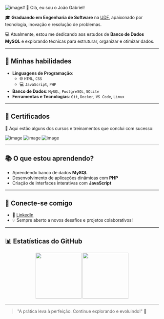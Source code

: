 ![image](https://github.com/user-attachments/assets/b18088b0-8869-4283-9568-3eedf5fe4b4f)# 👋 Olá, eu sou o João Gabriel!

🎓 **Graduando em Engenharia de Software** na [UDF](https://www.udf.edu.br/), apaixonado por tecnologia, inovação e resolução de problemas.

💻 Atualmente, estou me dedicando aos estudos de **Banco de Dados MySQL** e explorando técnicas para estruturar, organizar e otimizar dados.

---

## 🚀 Minhas habilidades
- **Linguagens de Programação**:
  - 🌐 `HTML`, `CSS`
  - 💻 `JavaScript`, `PHP`
- **Banco de Dados**: `MySQL`, `PostgreSQL`, `SQLite`
- **Ferramentas e Tecnologias**: `Git`, `Docker`, `VS Code`, `Linux`

---

## 🌟 Certificados
📜 Aqui estão alguns dos cursos e treinamentos que conclui com sucesso:


![image](https://github.com/user-attachments/assets/c25b5ddd-f69c-4f39-acbf-c90e35395da1)
![image](https://github.com/user-attachments/assets/26035e8c-a8f2-412d-b821-dbd606dc8d30)
![image](https://github.com/user-attachments/assets/859fb01d-2635-4b23-a865-806418b0bc8d)


---

## 📚 O que estou aprendendo?
- Aprendendo banco de dados **MySQL**
- Desenvolvimento de aplicações dinâmicas com **PHP**
- Criação de interfaces interativas com **JavaScript**

---

## 🔗 Conecte-se comigo
- 💼 [LinkedIn](https://www.linkedin.com/in/seu-perfil-aqui)
- 💡 Sempre aberto a novos desafios e projetos colaborativos!

---

## 📊 Estatísticas do GitHub

<div align="center">
  <img height="150em" src="https://github-readme-stats.vercel.app/api?username=JoaoGabriel&show_icons=true&theme=radical&include_all_commits=true&count_private=true" />
  <img height="150em" src="https://github-readme-stats.vercel.app/api/top-langs/?username=JoaoGabriel&layout=compact&langs_count=7&theme=radical" />
</div>

---

> "A prática leva à perfeição. Continue explorando e evoluindo!" 🚀
